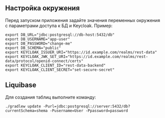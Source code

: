 ## Настройка окружения

Перед запуском приложения задайте значения переменных окружения с параметрами доступа к БД и Keycloak. Пример:

```shell
export DB_URL="jdbc:postgresql://db-host:5432/db"
export DB_USERNAME="app-user"
export DB_PASSWORD="change-me"
export DB_SCHEMA="public"
export KEYCLOAK_ISSUER_URI="https://id.example.com/realms/rest-data"
export KEYCLOAK_JWK_SET_URI="https://id.example.com/realms/rest-data/protocol/openid-connect/certs"
export KEYCLOAK_CLIENT_ID="rest-data-backend"
export KEYCLOAK_CLIENT_SECRET="set-secure-secret"
```

## Liquibase

Для создания таблиц выполните команду:

```shell
./gradlew update -Purl=jdbc:postgresql://server:5432/db?currentSchema=shema -Pusername=User -Ppassword=password
```
